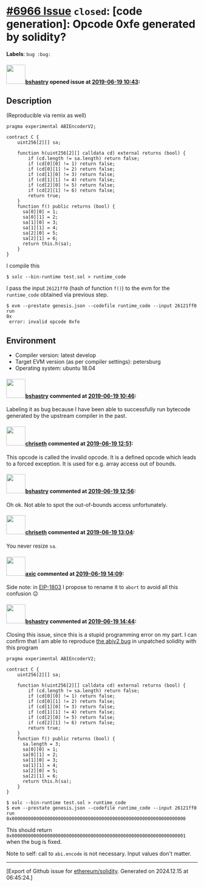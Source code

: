# [\#6966 Issue](https://github.com/ethereum/solidity/issues/6966) `closed`: [code generation]: Opcode 0xfe generated by solidity?
**Labels**: `bug :bug:`


#### <img src="https://avatars.githubusercontent.com/u/2388185?v=4" width="50">[bshastry](https://github.com/bshastry) opened issue at [2019-06-19 10:43](https://github.com/ethereum/solidity/issues/6966):

## Description

(Reproducible via remix as well)

```
pragma experimental ABIEncoderV2;

contract C {
    uint256[2][] sa;

    function h(uint256[2][] calldata cd) external returns (bool) {
        if (cd.length != sa.length) return false;
        if (cd[0][0] != 1) return false;
        if (cd[0][1] != 2) return false;
        if (cd[1][0] != 3) return false;
        if (cd[1][1] != 4) return false;
        if (cd[2][0] != 5) return false;
        if (cd[2][1] != 6) return false;
        return true;
    }
    function f() public returns (bool) {
      sa[0][0] = 1;
      sa[0][1] = 2;
      sa[1][0] = 3;
      sa[1][1] = 4;
      sa[2][0] = 5;
      sa[2][1] = 6;
      return this.h(sa);
    }
}
```

I compile this

```
$ solc --bin-runtime test.sol > runtime_code
```

I pass the input `26121ff0` (hash of function `f()`) to the evm for the `runtime_code` obtained via previous step.

```
$ evm --prestate genesis.json --codefile runtime_code --input 26121ff0 run
0x
 error: invalid opcode 0xfe
```

## Environment

- Compiler version: latest develop
- Target EVM version (as per compiler settings): petersburg
- Operating system: ubuntu 18.04

#### <img src="https://avatars.githubusercontent.com/u/2388185?v=4" width="50">[bshastry](https://github.com/bshastry) commented at [2019-06-19 10:46](https://github.com/ethereum/solidity/issues/6966#issuecomment-503508515):

Labeling it as bug because I have been able to successfully run bytecode generated by the upstream compiler in the past.

#### <img src="https://avatars.githubusercontent.com/u/9073706?v=4" width="50">[chriseth](https://github.com/chriseth) commented at [2019-06-19 12:51](https://github.com/ethereum/solidity/issues/6966#issuecomment-503547054):

This opcode is called the invalid opcode. It is a defined opcode which leads to a forced exception. It is used for e.g. array access out of bounds.

#### <img src="https://avatars.githubusercontent.com/u/2388185?v=4" width="50">[bshastry](https://github.com/bshastry) commented at [2019-06-19 12:56](https://github.com/ethereum/solidity/issues/6966#issuecomment-503548668):

Oh ok. Not able to spot the out-of-bounds access unfortunately.

#### <img src="https://avatars.githubusercontent.com/u/9073706?v=4" width="50">[chriseth](https://github.com/chriseth) commented at [2019-06-19 13:04](https://github.com/ethereum/solidity/issues/6966#issuecomment-503551484):

You never resize `sa`.

#### <img src="https://avatars.githubusercontent.com/u/20340?v=4" width="50">[axic](https://github.com/axic) commented at [2019-06-19 14:09](https://github.com/ethereum/solidity/issues/6966#issuecomment-503577507):

Side note: in [EIP-1803](https://eips.ethereum.org/EIPS/eip-1803) I propose to rename it to `abort` to avoid all this confusion :wink:

#### <img src="https://avatars.githubusercontent.com/u/2388185?v=4" width="50">[bshastry](https://github.com/bshastry) commented at [2019-06-19 14:44](https://github.com/ethereum/solidity/issues/6966#issuecomment-503591711):

Closing this issue, since this is a stupid programming error on my part. I can confirm that I am able to reproduce [the abiv2 bug](https://github.com/ethereum/solidity/pull/6958/files#diff-1ff95bce7da3584881ddab5f4db52dd7) in unpatched solidity with this program

```
pragma experimental ABIEncoderV2;

contract C {
    uint256[2][] sa;

    function h(uint256[2][] calldata cd) external returns (bool) {
        if (cd.length != sa.length) return false;
        if (cd[0][0] != 1) return false;
        if (cd[0][1] != 2) return false;
        if (cd[1][0] != 3) return false;
        if (cd[1][1] != 4) return false;
        if (cd[2][0] != 5) return false;
        if (cd[2][1] != 6) return false;
        return true;
    }
    function f() public returns (bool) {
      sa.length = 3;
      sa[0][0] = 1;
      sa[0][1] = 2;
      sa[1][0] = 3;
      sa[1][1] = 4;
      sa[2][0] = 5;
      sa[2][1] = 6;
      return this.h(sa);
    }
}
```

```
$ solc --bin-runtime test.sol > runtime_code
$ evm --prestate genesis.json --codefile runtime_code --input 26121ff0 run
0x0000000000000000000000000000000000000000000000000000000000000000
```

This should return `0x0000000000000000000000000000000000000000000000000000000000000001` when the bug is fixed.

Note to self: call to `abi.encode` is not necessary. Input values don't matter.


-------------------------------------------------------------------------------



[Export of Github issue for [ethereum/solidity](https://github.com/ethereum/solidity). Generated on 2024.12.15 at 06:45:24.]
